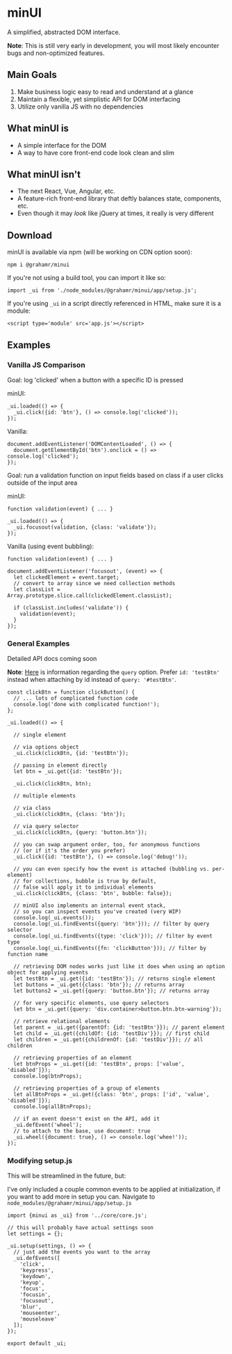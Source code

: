 # minUI
A simplified, abstracted DOM interface.

__Note__: This is still very early in development, you will most likely encounter bugs and non-optimized features.

## Main Goals

1. Make business logic easy to read and understand at a glance
2. Maintain a flexible, yet simplistic API for DOM interfacing
3. Utilize only vanilla JS with no dependencies

## What minUI is

- A simple interface for the DOM
- A way to have core front-end code look clean and slim

## What minUI isn't

- The next React, Vue, Angular, etc.
- A feature-rich front-end library that deftly balances state, components, etc.
- Even though it may _look_ like jQuery at times, it really is very different

## Download

minUI is available via npm (will be working on CDN option soon):

```
npm i @grahamr/minui
```

If you're not using a build tool, you can import it like so:

```
import _ui from './node_modules/@grahamr/minui/app/setup.js';
```

If you're using `_ui` in a script directly referenced in HTML, make sure it is a module:

```
<script type='module' src='app.js'></script>
```

## Examples

### Vanilla JS Comparison

Goal: log 'clicked' when a button with a specific ID is pressed

minUI:

```
_ui.loaded(() => {
  _ui.click({id: 'btn'}, () => console.log('clicked'));
});
```

Vanilla:

```
document.addEventListener('DOMContentLoaded', () => {
  document.getElementById('btn').onclick = () => console.log('clicked');
});
```

Goal: run a validation function on input fields based on class if a user clicks outside of the input area

minUI:

```
function validation(event) { ... }

_ui.loaded(() => {
  _ui.focusout(validation, {class: 'validate'});
});
```

Vanilla (using event bubbling):

```
function validation(event) { ... }

document.addEventListener('focusout', (event) => {
  let clickedElement = event.target;
  // convert to array since we need collection methods
  let classList = Array.prototype.slice.call(clickedElement.classList);

  if (classList.includes('validate')) {
    validation(event);
  }
});
```

### General Examples

Detailed API docs coming soon

__Note__: [Here](https://www.w3schools.com/cssref/css_selectors.asp) is information regarding the `query` option. Prefer `id: 'testBtn'` instead when attaching by id instead of `query: '#testBtn'`.

```
const clickBtn = function clickButton() {
  // ... lots of complicated function code
  console.log('done with complicated function!');
};

_ui.loaded(() => {

  // single element

  // via options object
  _ui.click(clickBtn, {id: 'testBtn'});

  // passing in element directly
  let btn = _ui.get({id: 'testBtn'});

  _ui.click(clickBtn, btn);

  // multiple elements

  // via class
  _ui.click(clickBtn, {class: 'btn'});

  // via query selector
  _ui.click(clickBtn, {query: 'button.btn'});

  // you can swap argument order, too, for anonymous functions
  // (or if it's the order you prefer)
  _ui.click({id: 'testBtn'}, () => console.log('debug!'));

  // you can even specify how the event is attached (bubbling vs. per-element)
  // for collections, bubble is true by default,
  // false will apply it to individual elements
  _ui.click(clickBtn, {class: 'btn', bubble: false});

  // minUI also implements an internal event stack,
  // so you can inspect events you've created (very WIP)
  console.log(_ui.events());
  console.log(_ui.findEvents({query: 'btn'})); // filter by query selector
  console.log(_ui.findEvents({type: 'click'})); // filter by event type
  console.log(_ui.findEvents({fn: 'clickButton'})); // filter by function name

  // retrieving DOM nodes works just like it does when using an option object for applying events
  let testBtn = _ui.get({id: 'testBtn'}); // returns single element
  let buttons = _ui.get({class: 'btn'}); // returns array
  let buttons2 = _ui.get({query: 'button.btn'}); // returns array

  // for very specific elements, use query selectors
  let btn = _ui.get({query: 'div.container>button.btn.btn-warning'});

  // retrieve relational elements
  let parent = _ui.get({parentOf: {id: 'testBtn'}}); // parent element
  let child = _ui.get({childOf: {id: 'testDiv'}}); // first child
  let children = _ui.get({childrenOf: {id: 'testDiv'}}); // all children

  // retrieving properties of an element
  let btnProps = _ui.get({id: 'testBtn', props: ['value', 'disabled']});
  console.log(btnProps);

  // retrieving properties of a group of elements
  let allBtnProps = _ui.get({class: 'btn', props: ['id', 'value', 'disabled']});
  console.log(allBtnProps);

  // if an event doesn't exist on the API, add it
  _ui.defEvent('wheel');
  // to attach to the base, use document: true
  _ui.wheel({document: true}, () => console.log('whee!'));
});
```

### Modifying setup.js

This will be streamlined in the future, but:

I've only included a couple common events to be applied at initialization, if you want to add more in setup you can. Navigate to `node_modules/@grahamr/minui/app/setup.js`

```
import {minui as _ui} from '../core/core.js';

// this will probably have actual settings soon
let settings = {};

_ui.setup(settings, () => {
  // just add the events you want to the array
  _ui.defEvents([
    'click',
    'keypress',
    'keydown',
    'keyup',
    'focus',
    'focusin',
    'focusout',
    'blur',
    'mouseenter',
    'mouseleave'
  ]);
});

export default _ui;
```